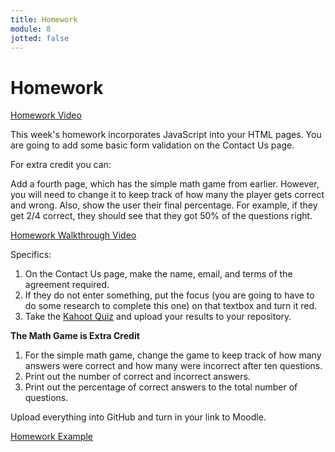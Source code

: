 ```yaml
---
title: Homework
module: 8
jotted: false
---
```


# Homework

<p><a href="//www.youtube.com/embed/EkuQIRWkybQ" data-lity>Homework Video</a></p>

This week's homework incorporates JavaScript into your HTML pages. You are going to add some basic form validation on the Contact Us page. 

For extra credit you can: 

Add a fourth page, which has the simple math game from earlier. However, you will need to change it to keep track of how many the player gets correct and wrong. Also, show the user their final percentage. For example, if they get 2/4 correct, they should see that they got 50% of the questions right.

<p><a href="//www.youtube.com/embed/lOsqNPcmf38" data-lity>Homework Walkthrough Video</a></p>

Specifics:

1. On the Contact Us page, make the name, email, and terms of the agreement required.
2. If they do not enter something, put the focus (you are going to have to do some research to complete this one) on that textbox and turn it red.
3. Take the <a href="" target="_blank">Kahoot Quiz</a> and upload your results to your repository.

**The Math Game is Extra Credit**

1. For the simple math game, change the game to keep track of how many answers were correct and how many were incorrect after ten questions.
2. Print out the number of correct and incorrect answers.
3. Print out the percentage of correct answers to the total number of questions.



Upload everything into GitHub and turn in your link to Moodle.

<a href="https://github.com/Montana-Media-Arts/120_CreativeCoding1-Fall2024-Samples/tree/main/Homework%208" target="_blank">Homework Example</a>

